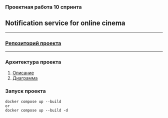 ### Проектная работа 10 спринта

## Notification service for online cinema
___
### [Репозиторий проекта](https://github.com/KrisMelikova/notifications_sprint_1)
___

### Архитектура проекта

1. [Описание](architecture/README.md)
2. [Диаграмма](architecture/diagram.png)

### Запуск проекта

```
docker compose up --build
or
docker compose up --build -d
```